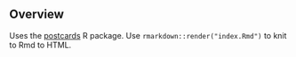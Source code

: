 ## Overview

Uses the [postcards](https://github.com/seankross/postcards) R package. Use `rmarkdown::render("index.Rmd")` to knit to Rmd to HTML.
